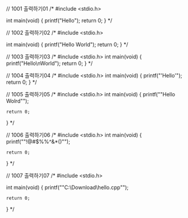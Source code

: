 // 1001 출력하기01
/*
#include <stdio.h>

int main(void)
{
    printf("Hello");
    return 0;
}
*/

// 1002 출력하기02
/*
#include <stdio.h>

int main(void)
{
    printf("Hello World");
    return 0;
}
*/

// 1003 출력하기03
/*
#include <stdio.h>
int main(void)
{
    printf("Hello\nWorld");
    return 0;
}
*/

// 1004 출력하기04
/*
#include <stdio.h>
int main(void)
{
    printf("\'Hello'");
    return 0;
}
*/

// 1005 출력하기05
/*
#include <stdio.h>
int main(void)
{
    printf("\"Hello Wolrd\"");

    return 0;
}
*/

// 1006 출력하기06
/*
#include <stdio.h>
int main(void)
{
    printf("\"!@#$%%^&*()\"");

    return 0;
}
*/

// 1007 출력하기07
/*
#include <stdio.h>

int main(void)
{
    printf("\"C:\\Download\\hello.cpp\"");

    return 0;
}
*/

